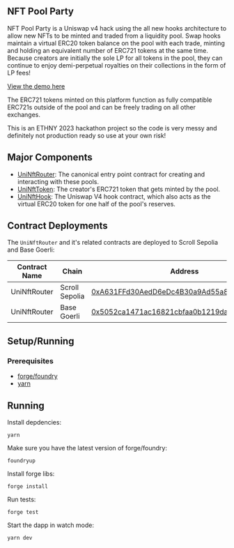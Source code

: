 ## NFT Pool Party

NFT Pool Party is a Uniswap v4 hack using the all new hooks architecture to allow new NFTs to be minted and traded from a liquidity pool. Swap hooks maintain a virtual ERC20 token balance on the pool with each trade, minting and holding an equivalent number of ERC721 tokens at the same time. Because creators are initially the sole LP for all tokens in the pool, they can continue to enjoy demi-perpetual royalties on their collections in the form of LP fees!

[View the demo here](https://nftpoolparty.github.io/monorepo/)

The ERC721 tokens minted on this platform function as fully compatible ERC721s outside of the pool and can be freely trading on all other exchanges.

This is an ETHNY 2023 hackathon project so the code is very messy and definitely not production ready so use at your own risk!


## Major Components

- [UniNftRouter](./contracts/UniNftRouter.sol): The canonical entry point contract for creating and interacting with these pools.
- [UniNftToken](./contracts/UniNftToken.sol): The creator's ERC721 token that gets minted by the pool.
- [UniNftHook](./contracts/UniNftHook.sol): The Uniswap V4 hook contract, which also acts as the virtual ERC20 token for one half of the pool's reserves.

## Contract Deployments

The `UniNftRouter` and it's related contracts are deployed to Scroll Sepolia and Base Goerli:

| Contract Name | Chain | Address |
| ------------- | ----- | ------- |
| UniNftRouter | Scroll Sepolia | [0xA631FFd30AedD6eDc4B30a9Ad55a8b9776718817](https://sepolia-blockscout.scroll.io/address/0xA631FFd30AedD6eDc4B30a9Ad55a8b9776718817/contracts#address-tabs) |
| UniNftRouter | Base Goerli | [0x5052ca1471ac16821cbfaa0b1219da6351c8d0a6](https://goerli.basescan.org/address/0x5052ca1471ac16821cbfaa0b1219da6351c8d0a6#code) | 

## Setup/Running

### Prerequisites

* [forge/foundry](https://book.getfoundry.sh/getting-started/installation)
* [yarn](https://classic.yarnpkg.com/en/docs/install/#mac-stable)


## Running

Install depdencies:

    yarn

Make sure you have the latest version of forge/foundry:

    foundryup

Install forge libs:

    forge install

Run tests:

    forge test

Start the dapp in watch mode:

    yarn dev